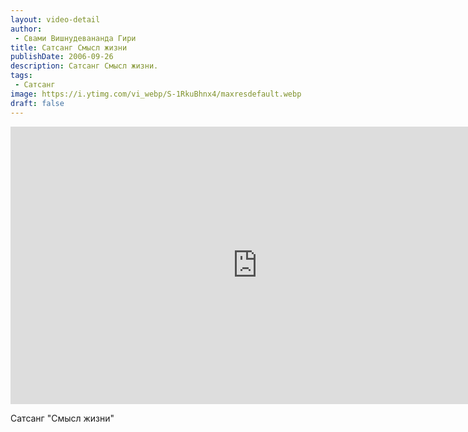 ```yaml
---
layout: video-detail
author:
 - Свами Вишнудевананда Гири
title: Сатсанг Смысл жизни
publishDate: 2006-09-26
description: Сатсанг Смысл жизни. 
tags: 
 - Сатсанг
image: https://i.ytimg.com/vi_webp/S-1RkuBhnx4/maxresdefault.webp
draft: false
---
```


<iframe width="790" height="444" src="https://www.youtube.com/embed/S-1RkuBhnx4" frameborder="0" allowfullscreen=""></iframe> 

  Сатсанг "Смысл жизни"

  

 